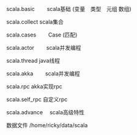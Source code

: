 scala.basic 　　scala基础 (变量　类型　元组 数组)

scala.collect  scala集合

scala.cases 　　Case (匹配)

scala.actor 　　scala并发编程

scala.thread   java线程

scala.akka  　　scala并发编程

scala.rpc       akka实现rpc

scala.self_rpc  自定义rpc

scala.advance 　scala高级特性

数据文件 /home/ricky/data/scala
